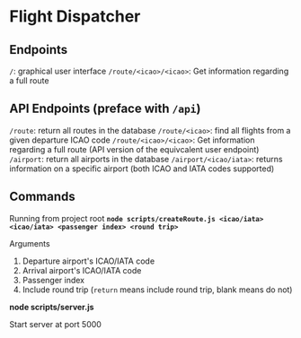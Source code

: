 # Flight Dispatcher

## Endpoints
`/`: graphical user interface
`/route/<icao>/<icao>`: Get information regarding a full route

## API Endpoints (preface with `/api`)
`/route`: return all routes in the database
`/route/<icao>`: find all flights from a given departure ICAO code
`/route/<icao>/<icao>`: Get information regarding a full route (API version of the equivcalent user endpoint)
`/airport`: return all airports in the database
`/airport/<icao/iata>`: returns information on a specific airport (both ICAO and IATA codes supported)

## Commands
Running from project root
**`node scripts/createRoute.js <icao/iata> <icao/iata> <passenger index> <round trip>`**

Arguments
1. Departure airport's ICAO/IATA code
2. Arrival airport's ICAO/IATA code
3. Passenger index
4. Include round trip (`return` means include round trip, blank means do not)

**node scripts/server.js**

Start server at port 5000